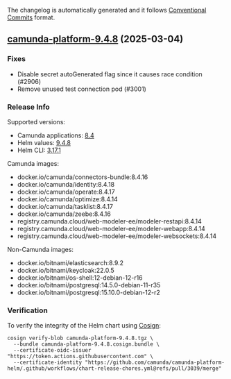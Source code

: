 The changelog is automatically generated and it follows [Conventional Commits](https://www.conventionalcommits.org/en/v1.0.0/) format.

## [camunda-platform-9.4.8](https://github.com/camunda/camunda-platform-helm/releases/tag/camunda-platform-9.4.8) (2025-03-04)

### Fixes

- Disable secret autoGenerated flag since it causes race condition (#2906)
- Remove unused test connection pod (#3001)

<!-- generated by git-cliff -->
### Release Info

Supported versions:

- Camunda applications: [8.4](https://github.com/camunda/camunda-platform/releases?q=tag%3A8.4&expanded=true)
- Helm values: [9.4.8](https://artifacthub.io/packages/helm/camunda/camunda-platform/9.4.8#parameters)
- Helm CLI: [3.17.1](https://github.com/helm/helm/releases/tag/v3.17.1)

Camunda images:

- docker.io/camunda/connectors-bundle:8.4.16
- docker.io/camunda/identity:8.4.18
- docker.io/camunda/operate:8.4.17
- docker.io/camunda/optimize:8.4.14
- docker.io/camunda/tasklist:8.4.17
- docker.io/camunda/zeebe:8.4.16
- registry.camunda.cloud/web-modeler-ee/modeler-restapi:8.4.14
- registry.camunda.cloud/web-modeler-ee/modeler-webapp:8.4.14
- registry.camunda.cloud/web-modeler-ee/modeler-websockets:8.4.14

Non-Camunda images:

- docker.io/bitnami/elasticsearch:8.9.2
- docker.io/bitnami/keycloak:22.0.5
- docker.io/bitnami/os-shell:12-debian-12-r16
- docker.io/bitnami/postgresql:14.5.0-debian-11-r35
- docker.io/bitnami/postgresql:15.10.0-debian-12-r2

### Verification

To verify the integrity of the Helm chart using [Cosign](https://docs.sigstore.dev/signing/quickstart/):

```shell
cosign verify-blob camunda-platform-9.4.8.tgz \
  --bundle camunda-platform-9.4.8.cosign.bundle \
  --certificate-oidc-issuer "https://token.actions.githubusercontent.com" \
  --certificate-identity "https://github.com/camunda/camunda-platform-helm/.github/workflows/chart-release-chores.yml@refs/pull/3039/merge"
```
